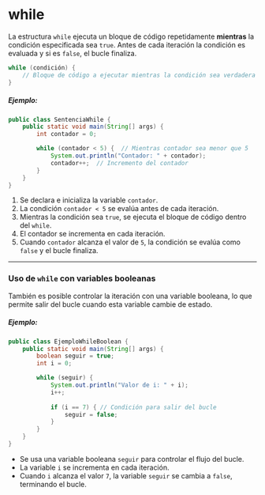 # while

La estructura `while` ejecuta un bloque de código repetidamente **mientras** la condición especificada sea `true`. Antes de cada iteración la condición es evaluada y si es `false`, el bucle finaliza.

```java
while (condición) {
    // Bloque de código a ejecutar mientras la condición sea verdadera
}
```

##### Ejemplo:

```java
public class SentenciaWhile {
    public static void main(String[] args) {
        int contador = 0;

        while (contador < 5) {  // Mientras contador sea menor que 5
            System.out.println("Contador: " + contador);
            contador++;  // Incremento del contador
        }
    }
}
```

1. Se declara e inicializa la variable `contador`.
2. La condición `contador < 5` se evalúa antes de cada iteración.
3. Mientras la condición sea `true`, se ejecuta el bloque de código dentro del `while`.
4. El contador se incrementa en cada iteración.
5. Cuando `contador` alcanza el valor de `5`, la condición se evalúa como `false` y el bucle finaliza.

---
### Uso de `while` con variables booleanas
También es posible controlar la iteración con una variable booleana, lo que permite salir del bucle cuando esta variable cambie de estado.

##### Ejemplo:

```java
public class EjemploWhileBoolean {
    public static void main(String[] args) {
        boolean seguir = true;
        int i = 0;

        while (seguir) {
            System.out.println("Valor de i: " + i);
            i++;
            
            if (i == 7) { // Condición para salir del bucle
                seguir = false;
            }
        }
    }
}
```

- Se usa una variable booleana `seguir` para controlar el flujo del bucle.
- La variable `i` se incrementa en cada iteración.
- Cuando `i` alcanza el valor `7`, la variable `seguir` se cambia a `false`, terminando el bucle.
